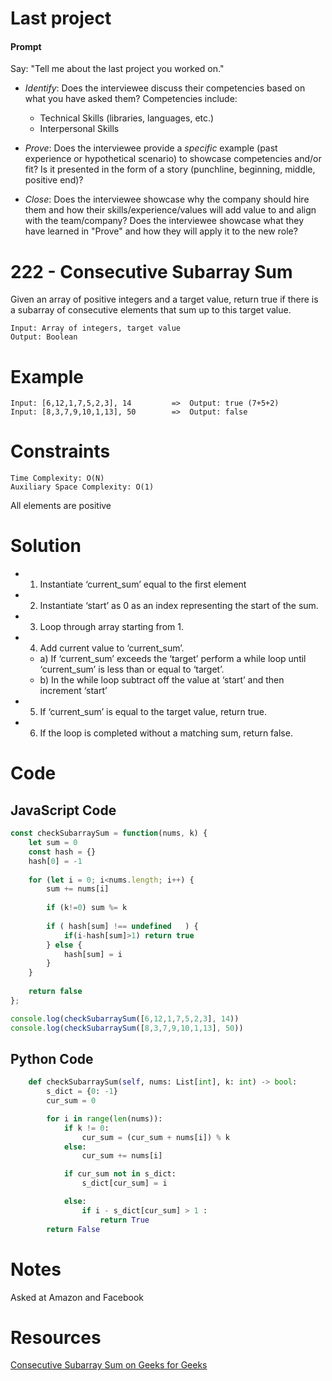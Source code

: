 # Last project

#### Prompt

Say: "Tell me about the last project you worked on."

- *Identify*: Does the interviewee discuss their competencies based on what you have asked them? Competencies include:
   - Technical Skills (libraries, languages, etc.)
   - Interpersonal Skills  


- *Prove*: Does the interviewee provide a _specific_ example (past experience or hypothetical scenario)  to showcase competencies and/or fit? Is it presented in the form of a story (punchline, beginning, middle, positive end)?


- *Close*: Does the interviewee showcase why the company should hire them and how their skills/experience/values will add value to and align with the team/company? Does the interviewee showcase what they have learned in "Prove" and how they will apply it to the new role?

# 222 - Consecutive Subarray Sum

Given an array of positive integers and a target value, return true if there is a subarray of consecutive elements that sum up to this target value.

```
Input: Array of integers, target value
Output: Boolean
```

# Example
```
Input: [6,12,1,7,5,2,3], 14      	=>	Output: true (7+5+2)
Input: [8,3,7,9,10,1,13], 50		=>	Output: false
```

# Constraints
```
Time Complexity: O(N)
Auxiliary Space Complexity: O(1)
```

All elements are positive

# Solution

* 1) Instantiate ‘current_sum’ equal to the first element
* 2) Instantiate ‘start’ as 0 as an index representing the start of the sum.
* 3) Loop through array starting from 1.
* 4) Add current value to ‘current_sum’.
  * a) If ‘current_sum’ exceeds the ‘target’ perform a while loop until ‘current_sum’ is less than or equal to ‘target’.
  * b) In the while loop subtract off the value at ‘start’ and then increment ‘start’
* 5) If ‘current_sum’ is equal to the target value, return true.
* 6) If the loop is completed without a matching sum, return false.

# Code

## JavaScript Code

```js
const checkSubarraySum = function(nums, k) {
    let sum = 0
    const hash = {}
    hash[0] = -1
    
    for (let i = 0; i<nums.length; i++) {
        sum += nums[i]
        
        if (k!=0) sum %= k
        
        if ( hash[sum] !== undefined   ) {
            if(i-hash[sum]>1) return true
        } else {
            hash[sum] = i
        }
    }
    
    return false
};

console.log(checkSubarraySum([6,12,1,7,5,2,3], 14))
console.log(checkSubarraySum([8,3,7,9,10,1,13], 50))
```

## Python Code
```python
    def checkSubarraySum(self, nums: List[int], k: int) -> bool:
        s_dict = {0: -1}
        cur_sum = 0

        for i in range(len(nums)):
            if k != 0:
                cur_sum = (cur_sum + nums[i]) % k
            else:
                cur_sum += nums[i]

            if cur_sum not in s_dict:
                s_dict[cur_sum] = i

            else:
                if i - s_dict[cur_sum] > 1 :
                    return True
        return False
```

# Notes

Asked at Amazon and Facebook

# Resources

[Consecutive Subarray Sum on Geeks for Geeks](http://www.geeksforgeeks.org/find-subarray-with-given-sum/)
